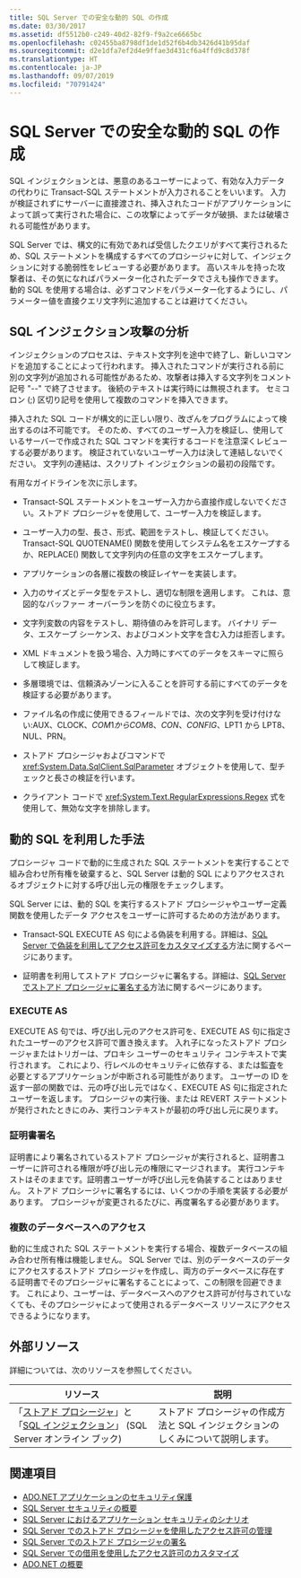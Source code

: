 ```yaml
---
title: SQL Server での安全な動的 SQL の作成
ms.date: 03/30/2017
ms.assetid: df5512b0-c249-40d2-82f9-f9a2ce6665bc
ms.openlocfilehash: c02455ba8798df1de1d52f6b4db3426d41b95daf
ms.sourcegitcommit: d2e1dfa7ef2d4e9ffae3d431cf6a4ffd9c8d378f
ms.translationtype: HT
ms.contentlocale: ja-JP
ms.lasthandoff: 09/07/2019
ms.locfileid: "70791424"
---
```

# <a name="writing-secure-dynamic-sql-in-sql-server"></a>SQL Server での安全な動的 SQL の作成
SQL インジェクションとは、悪意のあるユーザーによって、有効な入力データの代わりに Transact-SQL ステートメントが入力されることをいいます。 入力が検証されずにサーバーに直接渡され、挿入されたコードがアプリケーションによって誤って実行された場合に、この攻撃によってデータが破損、または破壊される可能性があります。  
  
 SQL Server では、構文的に有効であれば受信したクエリがすべて実行されるため、SQL ステートメントを構成するすべてのプロシージャに対して、インジェクションに対する脆弱性をレビューする必要があります。 高いスキルを持った攻撃者は、その気になればパラメーター化されたデータでさえも操作できます。 動的 SQL を使用する場合は、必ずコマンドをパラメーター化するようにし、パラメーター値を直接クエリ文字列に追加することは避けてください。  
  
## <a name="anatomy-of-a-sql-injection-attack"></a>SQL インジェクション攻撃の分析  
 インジェクションのプロセスは、テキスト文字列を途中で終了し、新しいコマンドを追加することによって行われます。 挿入されたコマンドが実行される前に別の文字列が追加される可能性があるため、攻撃者は挿入する文字列をコメント記号 "--" で終了させます。 後続のテキストは実行時には無視されます。 セミコロン (;) 区切り記号を使用して複数のコマンドを挿入できます。  
  
 挿入された SQL コードが構文的に正しい限り、改ざんをプログラムによって検出するのは不可能です。 そのため、すべてのユーザー入力を検証し、使用しているサーバーで作成された SQL コマンドを実行するコードを注意深くレビューする必要があります。 検証されていないユーザー入力は決して連結しないでください。 文字列の連結は、スクリプト インジェクションの最初の段階です。  
  
 有用なガイドラインを次に示します。  
  
- Transact-SQL ステートメントをユーザー入力から直接作成しないでください。ストアド プロシージャを使用して、ユーザー入力を検証します。  
  
- ユーザー入力の型、長さ、形式、範囲をテストし、検証してください。 Transact-SQL QUOTENAME() 関数を使用してシステム名をエスケープするか、REPLACE() 関数して文字列内の任意の文字をエスケープします。  
  
- アプリケーションの各層に複数の検証レイヤーを実装します。  
  
- 入力のサイズとデータ型をテストし、適切な制限を適用します。 これは、意図的なバッファー オーバーランを防ぐのに役立ちます。  
  
- 文字列変数の内容をテストし、期待値のみを許可します。 バイナリ データ、エスケープ シーケンス、およびコメント文字を含む入力は拒否します。  
  
- XML ドキュメントを扱う場合、入力時にすべてのデータをスキーマに照らして検証します。  
  
- 多層環境では、信頼済みゾーンに入ることを許可する前にすべてのデータを検証する必要があります。  
  
- ファイル名の作成に使用できるフィールドでは、次の文字列を受け付けない:AUX、CLOCK$、COM1 から COM8、CON、CONFIG$、LPT1 から LPT8、NUL、PRN。  
  
- ストアド プロシージャおよびコマンドで <xref:System.Data.SqlClient.SqlParameter> オブジェクトを使用して、型チェックと長さの検証を行います。  
  
- クライアント コードで <xref:System.Text.RegularExpressions.Regex> 式を使用して、無効な文字を排除します。  
  
## <a name="dynamic-sql-strategies"></a>動的 SQL を利用した手法  
 プロシージャ コードで動的に生成された SQL ステートメントを実行することで組み合わせ所有権を破棄すると、SQL Server は動的 SQL によりアクセスされるオブジェクトに対する呼び出し元の権限をチェックします。  
  
 SQL Server には、動的 SQL を実行するストアド プロシージャやユーザー定義関数を使用したデータ アクセスをユーザーに許可するための方法があります。  
  
- Transact-SQL EXECUTE AS 句による偽装を利用する。詳細は、[SQL Server で偽装を利用してアクセス許可をカスタマイズする](customizing-permissions-with-impersonation-in-sql-server.md)方法に関するページにあります。  
  
- 証明書を利用してストアド プロシージャに署名する。詳細は、[SQL Server でストアド プロシージャに署名する](signing-stored-procedures-in-sql-server.md)方法に関するページにあります。  
  
### <a name="execute-as"></a>EXECUTE AS  
 EXECUTE AS 句では、呼び出し元のアクセス許可を、EXECUTE AS 句に指定されたユーザーのアクセス許可で置き換えます。 入れ子になったストアド プロシージャまたはトリガーは、プロキシ ユーザーのセキュリティ コンテキストで実行されます。 これにより、行レベルのセキュリティに依存する、または監査を必要とするアプリケーションが中断される可能性があります。 ユーザーの ID を返す一部の関数では、元の呼び出し元ではなく、EXECUTE AS 句に指定されたユーザーを返します。 プロシージャの実行後、または REVERT ステートメントが発行されたときにのみ、実行コンテキストが最初の呼び出し元に戻ります。  
  
### <a name="certificate-signing"></a>証明書署名  
 証明書により署名されているストアド プロシージャが実行されると、証明書ユーザーに許可される権限が呼び出し元の権限にマージされます。 実行コンテキストはそのままです。証明書ユーザーが呼び出し元を偽装することはありません。 ストアド プロシージャに署名するには、いくつかの手順を実装する必要があります。 プロシージャが変更されるたびに、再度署名する必要があります。  
  
### <a name="cross-database-access"></a>複数のデータベースへのアクセス  
 動的に生成された SQL ステートメントを実行する場合、複数データベースの組み合わせ所有権は機能しません。 SQL Server では、別のデータベースのデータにアクセスするストアド プロシージャを作成し、両方のデータベースに存在する証明書でそのプロシージャに署名することによって、この制限を回避できます。 これにより、ユーザーは、データベースへのアクセス許可が付与されていなくても、そのプロシージャによって使用されるデータベース リソースにアクセスできるようになります。  
  
## <a name="external-resources"></a>外部リソース  
 詳細については、次のリソースを参照してください。  
  
|リソース|説明|  
|--------------|-----------------|  
|「[ストアド プロシージャ](/sql/relational-databases/stored-procedures/stored-procedures-database-engine)」と「[SQL インジェクション](/sql/relational-databases/security/sql-injection)」 (SQL Server オンライン ブック)|ストアド プロシージャの作成方法と SQL インジェクションのしくみについて説明します。|  
  
## <a name="see-also"></a>関連項目

- [ADO.NET アプリケーションのセキュリティ保護](../securing-ado-net-applications.md)
- [SQL Server セキュリティの概要](overview-of-sql-server-security.md)
- [SQL Server におけるアプリケーション セキュリティのシナリオ](application-security-scenarios-in-sql-server.md)
- [SQL Server でのストアド プロシージャを使用したアクセス許可の管理](managing-permissions-with-stored-procedures-in-sql-server.md)
- [SQL Server でのストアド プロシージャの署名](signing-stored-procedures-in-sql-server.md)
- [SQL Server での借用を使用したアクセス許可のカスタマイズ](customizing-permissions-with-impersonation-in-sql-server.md)
- [ADO.NET の概要](../ado-net-overview.md)

